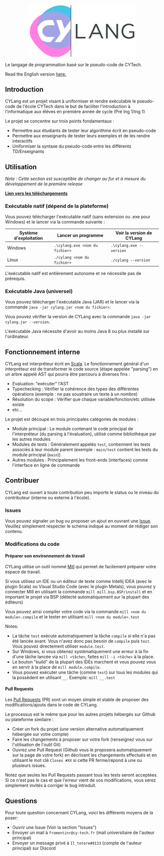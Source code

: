 <p align="center">
  <img src="logo.png" alt="Logo", width="353", height="170.5"/>
</p>

Le langage de programmation basé sur le pseudo-code de CYTech.   

Read the English version [here.](https://github.com/Iltotore/cylang/blob/master/README-EN.md)

## Introduction

CYLang est un projet visant à uniformiser et rendre exécutable le pseudo-code de l'école CYTech
dans le but de faciliter l'introduction à l'informatique aux élèves en première année de cycle (Pré Ing 1/Ing 1)

Le projet se concentre sur trois points fondamentaux :
- Permettre aux étudiants de tester leur algorithme écrit en pseudo-code
- Permettre aux enseignants de tester leurs exemples et de les rendre interactifs
- Uniformiser la syntaxe du pseudo-code entre les différents TD/Enseignants

## Utilisation

*Note : Cette section est susceptible de changer au fur et à mesure du développement de la première release*

[**Lien vers les téléchargements**](https://github.com/Iltotore/cylang/releases)

### Exécutable natif (dépend de la plateforme)

Vous pouvez télécharger l'exécutable natif (sans extension ou .exe pour Windows) et le lancer via la commande suivante :

| Système d'exploitation | Lancer un programme             | Voir la version de CYLang |
|------------------------|---------------------------------|---------------------------|
| Windows                | `.\cylang.exe <nom du fichier>` | `.\cylang.exe --version`  |
| Linux                  | `./cylang <nom du fichier>`     | `./cylang --version`      |

L'exécutable natif est entièrement autonome et ne nécessite pas de prérequis.

### Exécutable Java (universel)

Vous pouvez télécharger l'exécutable Java (JAR) et le lancer via la commande `java -jar cylang.jar <nom du fichier>`.

Vous pouvez vérifier la version de CYLang avec la commande `java -jar cylang.jar --version`.

L'exécutable Java nécessite d'avoir au moins Java 8 ou plus installé sur l'ordinateur.


## Fonctionnement interne

CYLang est interpréteur écrit en [Scala](https://scala-lang.org).
Le fonctionnement général d'un interpréteur est de transformer le code source (étape appelée "parsing") en un arbre appelé AST qui pourra être parcouru à diverses fins :
- Evaluation: "exécuter" l'AST
- Typechecking : Vérifier la cohérence des types des différentes opérations (exemple : ne pas soustraire un texte à un nombre)
- Résolution du scope : Vérifier que chaque variable/fonction/etc utilisée existe
- etc...

Le projet est découpé en trois principales catégories de modules :
- Module principal : Le module contenant le code principal de l'interpréteur (du parsing à l'évaluation), utilisé comme bibliothèque par les autres modules
- Modules de tests : Généralement appelés `test`, contiennent les tests associés à leur module parent (exemple : `main/test` contient les tests du module principal (`main`))
- Autres modules : Principalement les front-ends (interfaces) comme l'interface en ligne de commande

## Contribuer

CYLang est ouvert à toute contribution peu importe le status ou le niveau du contributeur (interne ou externe à l'école).

### Issues

Vous pouvez signaler un bug ou proposer un ajout en ouvrant une [Issue](https://github.com/Iltotore/cylang/issues).
Veuillez simplement respecter le schéma indiqué au moment de rédiger son contenu.

### Modifications du code

#### Préparer son environnement de travail

CYLang utilise un outil nommé [Mill](https://com-lihaoyi.github.io/mill/mill/Intro_to_Mill.html) qui permet de facilement préparer votre espace de travail.

Si vous utilisez un IDE ou un éditeur de texte comme Intellij IDEA (avec le plugin Scala) ou Visual Studio Code (avec le plugin Metals),
vous pouvez y connecter Mill en utilisant la commande `mill mill.bsp.BSP/install` et en important le projet via BSP (détecté automatiquement sur la plupart des éditeurs)

Vous pouvez ainsi compiler votre code via la commande `mill <nom du module>.compile` et le tester en utilisant `mill <nom du module>.test`

Notes:
- La tâche `test` exécute automatiquement la tâche `compile` si elle n'a pas été lancée avant. Vous n'avez donc pas besoin de `compile` puis `test`.
  Vous pouvez directement utiliser `module.test`.
- Sur Windows, si vous obtenez systématiquement une erreur à la fin d'une tâche lancée via `mill <tâche>`, faites `mill -i <tâche>` à la place.
- Le bouton "build" de la plupart des IDEs marchent et vous pouvez vous en servir à la place de `mill module.compile`.
- Vous pouvez exécuter une tâche (comme `test`) sur tous les modules qui la possèdent en utilisant `__`. Exemple: `mill __.test`

#### Pull Requests
Les [Pull Requests](https://github.com/Iltotore/cylang/pulls) (PR) sont un moyen simple et stable de proposer des modifications/ajouts dans le code de CYLang.

Le processus est le même que pour les autres projets hébergés sur Github ou plateforme similaire :
- Créer un fork du projet (une version alternative automatiquement hébergée sur votre compte)
- Faire les changements à proposer sur votre fork (renseignez vous sur l'utilisation de l'outil Git)
- Ouvrez une Pull Request (Github vous le proposera automatiquement sur la page de votre fork) en décrivant les changements effectués
  et en utilisant le mot clé `Closes #XX` si cette PR ferme/répond à une ou plusieurs issues.

Notez que seules les Pull Requests passant tous les tests seront acceptées. Si ce n'est pas le cas et que l'erreur vient de vos modifications,
vous serez simplement invités à corriger le bug introduit.


## Questions

Pour toute question concernant CYLang, voici les différents moyens de la poser:
- Ouvrir une Issue (Voir la section "Issues")
- Envoyer un mail à `fromentinr@cy-tech.fr` (mail universitaire de l'auteur principal)
- Envoyer un message privé à `Il_totore#9133` (compte de l'auteur principal) sur Discord

